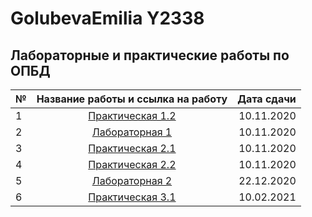 # GolubevaEmilia Y2338
## Лабораторные и практические работы по ОПБД
| № | Название работы и ссылка на работу | Дата сдачи|
|:------------- |:---------------:| -------------:|
| 1      | [Практическая 1.2](https://github.com/TonikX/ITMO_FSPO_DataBases_2020-2021/tree/master/students/y2338/Emiliya_Golubeva/lections_1_oltp_olap)|          10.11.2020      |
| 2    |[Лабораторная 1](https://github.com/TonikX/ITMO_FSPO_DataBases_2020-2021/tree/master/students/y2338/Emiliya_Golubeva/Lab_1)   |      10.11.2020  |
| 3    | [Практическая 2.1](https://github.com/TonikX/ITMO_FSPO_DataBases_2020-2021/tree/master/students/y2338/Emiliya_Golubeva/Practicheskaya_2.1) |      10.11.2020  
| 4 | [Практическая 2.2](https://github.com/TonikX/ITMO_FSPO_DataBases_2020-2021/tree/master/students/y2338/Emiliya_Golubeva/Practicheskaya_2.2)|        10.11.2020       |
| 5   | [Лабораторная 2](./Laboratornaya2)|         22.12.2020      |
| 6 | [Практическая 3.1](./Practicheckaya3) |      10.02.2021       |